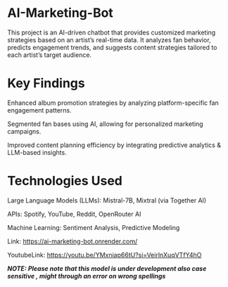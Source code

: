 # AI-Marketing-Bot

This project is an AI-driven chatbot that provides customized marketing strategies based on an artist’s real-time data. It analyzes fan behavior, predicts engagement trends, and suggests content strategies tailored to each artist’s target audience.

# Key Findings

Enhanced album promotion strategies by analyzing platform-specific fan engagement patterns.

Segmented fan bases using AI, allowing for personalized marketing campaigns.

Improved content planning efficiency by integrating predictive analytics & LLM-based insights.

# Technologies Used

Large Language Models (LLMs): Mistral-7B, Mixtral (via Together AI)

APIs: Spotify, YouTube, Reddit, OpenRouter AI

Machine Learning: Sentiment Analysis, Predictive Modeling

Link: https://ai-marketing-bot.onrender.com/

 YoutubeLink: https://youtu.be/YMxniap66tU?si=VeirlnXuqVTfY4hO


*****NOTE: Please note that this model is under development also case sensitive , might through an error on wrong spellings*****
